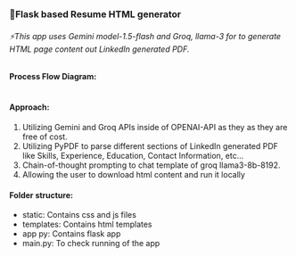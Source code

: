 ### 🤖Flask based Resume HTML generator

###### ⚡This app uses Gemini model-1.5-flash and Groq, llama-3 for to generate HTML page content out LinkedIn generated PDF.

#### Process Flow Diagram:

<img src="">


#### Approach:

1) Utilizing Gemini and Groq APIs inside of OPENAI-API as they as they are free of cost.
2) Utilizing PyPDF to parse different sections of LinkedIn generated PDF like Skills, Experience, Education, Contact Information, etc...
3) Chain-of-thought prompting to chat template of groq llama3-8b-8192.
4) Allowing the user to download html content and run it locally

#### Folder structure: 
 - static: Contains css and js files
 - templates: Contains html templates
 - app py: Contains flask app
 - main.py: To check running of the app



